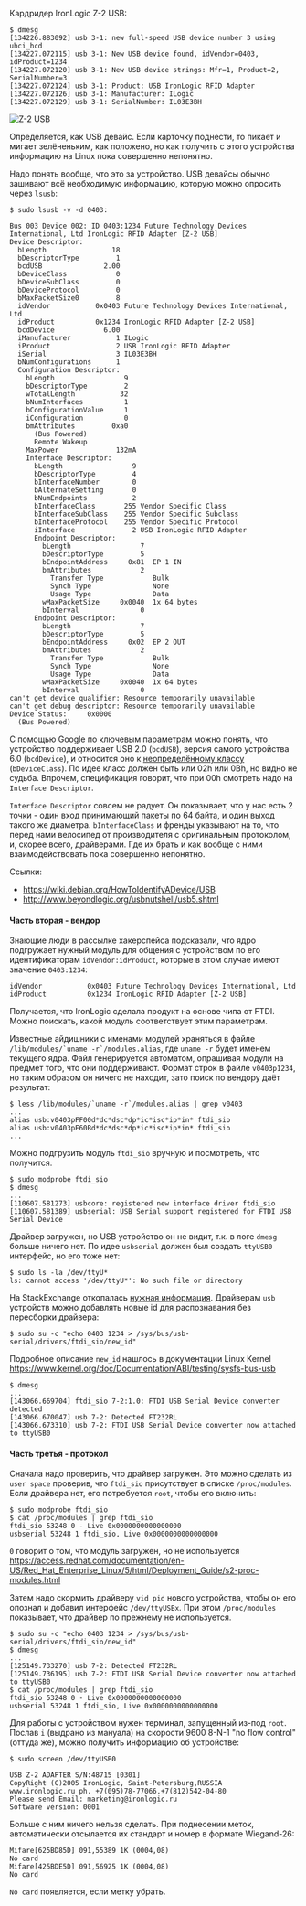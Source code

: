 Кардридер IronLogic Z-2 USB:
```
$ dmesg
[134226.883092] usb 3-1: new full-speed USB device number 3 using uhci_hcd
[134227.072115] usb 3-1: New USB device found, idVendor=0403, idProduct=1234
[134227.072120] usb 3-1: New USB device strings: Mfr=1, Product=2, SerialNumber=3
[134227.072124] usb 3-1: Product: USB IronLogic RFID Adapter
[134227.072126] usb 3-1: Manufacturer: ILogic
[134227.072129] usb 3-1: SerialNumber: IL03E3BH
```

![Z-2 USB](Z-2_USB.jpg)

Определяется, как USB девайс. Если карточку поднести, то пикает и
мигает зелёненьким, как положено, но как получить с этого устройства
информацию на Linux пока совершенно непонятно.

Надо понять вообще, что это за устройство. USB девайсы обычно зашивают
всё необходимую информацию, которую можно опросить через `lsusb`:
```
$ sudo lsusb -v -d 0403:

Bus 003 Device 002: ID 0403:1234 Future Technology Devices International, Ltd IronLogic RFID Adapter [Z-2 USB]
Device Descriptor:
  bLength                18
  bDescriptorType         1
  bcdUSB               2.00
  bDeviceClass            0 
  bDeviceSubClass         0 
  bDeviceProtocol         0 
  bMaxPacketSize0         8
  idVendor           0x0403 Future Technology Devices International, Ltd
  idProduct          0x1234 IronLogic RFID Adapter [Z-2 USB]
  bcdDevice            6.00
  iManufacturer           1 ILogic
  iProduct                2 USB IronLogic RFID Adapter
  iSerial                 3 IL03E3BH
  bNumConfigurations      1
  Configuration Descriptor:
    bLength                 9
    bDescriptorType         2
    wTotalLength           32
    bNumInterfaces          1
    bConfigurationValue     1
    iConfiguration          0 
    bmAttributes         0xa0
      (Bus Powered)
      Remote Wakeup
    MaxPower              132mA
    Interface Descriptor:
      bLength                 9
      bDescriptorType         4
      bInterfaceNumber        0
      bAlternateSetting       0
      bNumEndpoints           2
      bInterfaceClass       255 Vendor Specific Class
      bInterfaceSubClass    255 Vendor Specific Subclass
      bInterfaceProtocol    255 Vendor Specific Protocol
      iInterface              2 USB IronLogic RFID Adapter
      Endpoint Descriptor:
        bLength                 7
        bDescriptorType         5
        bEndpointAddress     0x81  EP 1 IN
        bmAttributes            2
          Transfer Type            Bulk
          Synch Type               None
          Usage Type               Data
        wMaxPacketSize     0x0040  1x 64 bytes
        bInterval               0
      Endpoint Descriptor:
        bLength                 7
        bDescriptorType         5
        bEndpointAddress     0x02  EP 2 OUT
        bmAttributes            2
          Transfer Type            Bulk
          Synch Type               None
          Usage Type               Data
        wMaxPacketSize     0x0040  1x 64 bytes
        bInterval               0
can't get device qualifier: Resource temporarily unavailable
can't get debug descriptor: Resource temporarily unavailable
Device Status:     0x0000
  (Bus Powered)
```

С помощью Google по ключевым параметрам можно понять, что
устройство поддерживает USB 2.0 (`bcdUSB`), версия самого
устройства 6.0 (`bcdDevice`), и относится оно к
[неопределённому классу](https://en.wikipedia.org/wiki/USB#Device_classes)
(`bDeviceClass`). По идее класс должен быть или 02h или 0Bh,
но видно не судьба. Впрочем, спецификация говорит, что при
00h смотреть надо на `Interface Descriptor`.

`Interface Descriptor` совсем не радует. Он показывает, что
у нас есть 2 точки - один вход принимающий пакеты по 64 байта,
и один выход такого же диаметра. `bInterfaceClass` и френды
указывают на то, что перед нами велосипед от производителя с
оригинальным протоколом, и, скорее всего, драйверами. Где их
брать и как вообще с ними взаимодействовать пока совершенно
непонятно.

Ссылки:

 - https://wiki.debian.org/HowToIdentifyADevice/USB
 - http://www.beyondlogic.org/usbnutshell/usb5.shtml

#### Часть вторая - вендор

Знающие люди в рассылке хакерспейса подсказали, что ядро
подгружает нужный модуль для общения с устройством по его
идентификаторам `idVendor:idProduct`, которые в этом случае
имеют значение `0403:1234`:

    idVendor           0x0403 Future Technology Devices International, Ltd
    idProduct          0x1234 IronLogic RFID Adapter [Z-2 USB]

Получается, что IronLogic сделала продукт на основе чипа
от FTDI. Можно поискать, какой модуль соответствует этим
параметрам.

Известные айдишники с именами модулей храняться в файле
``/lib/modules/`uname -r`/modules.alias``, где `uname -r`
будет именем текущего ядра. Файл генерируется автоматом,
опрашивая модули на предмет того, что они поддерживают.
Формат строк в файле `v0403p1234`, но таким образом он
ничего не находит, зато поиск по вендору даёт результат:

    $ less /lib/modules/`uname -r`/modules.alias | grep v0403
    ...    
    alias usb:v0403pFF00d*dc*dsc*dp*ic*isc*ip*in* ftdi_sio
    alias usb:v0403pF60Bd*dc*dsc*dp*ic*isc*ip*in* ftdi_sio
    ...

Можно подгрузить модуль `ftdi_sio` вручную и посмотреть,
что получится.

    $ sudo modprobe ftdi_sio
    $ dmesg
    ...
    [110607.581273] usbcore: registered new interface driver ftdi_sio
    [110607.581389] usbserial: USB Serial support registered for FTDI USB Serial Device
    
Драйвер загружен, но USB устройство он не видит, т.к. в логе
`dmesg` больше ничего нет. По идее `usbserial` должен был
создать `ttyUSB0` интерфейс, но его тоже нет:

    $ sudo ls -la /dev/ttyU*
    ls: cannot access '/dev/ttyU*': No such file or directory

На StackExchange откопалась
[нужная информация](http://unix.stackexchange.com/questions/67936/attaching-usb-serial-device-with-custom-pid-to-ttyusb0-on-embedded). Драйверам `usb` устройств можно добавлять новые id
для распознавания без пересборки драйвера:

    $ sudo su -c "echo 0403 1234 > /sys/bus/usb-serial/drivers/ftdi_sio/new_id"

Подробное описание `new_id` нашлось в документации Linux Kernel
https://www.kernel.org/doc/Documentation/ABI/testing/sysfs-bus-usb

    $ dmesg
    ...
    [143066.669704] ftdi_sio 7-2:1.0: FTDI USB Serial Device converter detected
    [143066.670047] usb 7-2: Detected FT232RL
    [143066.673310] usb 7-2: FTDI USB Serial Device converter now attached to ttyUSB0

#### Часть третья - протокол

Сначала надо проверить, что драйвер загружен. Это можно сделать
из `user space` проверив, что `ftdi_sio` присутствует в списке
`/proc/modules`. Если драйвера нет, его потребуется `root`,
чтобы его включить:

    $ sudo modprobe ftdi_sio
    $ cat /proc/modules | grep ftdi_sio
    ftdi_sio 53248 0 - Live 0x0000000000000000
    usbserial 53248 1 ftdi_sio, Live 0x0000000000000000

`0` говорит о том, что модуль загружен, но не используется
https://access.redhat.com/documentation/en-US/Red_Hat_Enterprise_Linux/5/html/Deployment_Guide/s2-proc-modules.html

Затем надо скормить драйверу `vid pid` нового устройства,
чтобы он его опознал и добавил интерфейс `/dev/ttyUSBx`. При
этом `/proc/modules` показывает, что драйвер по прежнему не
используется.

    $ sudo su -c "echo 0403 1234 > /sys/bus/usb-serial/drivers/ftdi_sio/new_id"
    $ dmesg
    ...
    [125149.733270] usb 7-2: Detected FT232RL
    [125149.736195] usb 7-2: FTDI USB Serial Device converter now attached to ttyUSB0
    $ cat /proc/modules | grep ftdi_sio
    ftdi_sio 53248 0 - Live 0x0000000000000000
    usbserial 53248 1 ftdi_sio, Live 0x0000000000000000
    
Для работы с устройством нужен терминал, запущенный из-под
`root`. Послав `i` (выдрано из мануала) на скорости 9600
8-N-1 "no flow control" (оттуда же), можно получить
информацию об устройстве:

    $ sudo screen /dev/ttyUSB0

    USB Z-2 ADAPTER S/N:48715 [0301]
    CopyRight (C)2005 IronLogic, Saint-Petersburg,RUSSIA
    www.ironlogic.ru ph. +7(095)78-77066,+7(812)542-04-80
    Please send Email: marketing@ironlogic.ru
    Software version: 0001

Больше с ним ничего нельзя сделать. При поднесении меток,
автоматически отсылается их стандарт и номер в формате
Wiegand-26:

    Mifare[625BD85D] 091,55389 1K (0004,08)
    No card
    Mifare[425BDE5D] 091,56925 1K (0004,08)
    No card

`No card` появляется, если метку убрать.
